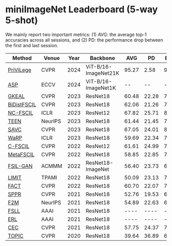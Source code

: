 # miniImageNet Leaderboard (5-way 5-shot)

We mainly report two important metrics: (1) AVG: the average top-1 accuracies across all sessions, and (2) PD: the performance drop between the first and last session. 

|Method|Venue|Year|Backbone|AVG|PD|Base|Last|Code|
|------|------|------|------|------|------|------|------|------|
[PriViLege](https://openaccess.thecvf.com/content/CVPR2024/papers/Park_Pre-trained_Vision_and_Language_Transformers_Are_Few-Shot_Incremental_Learners_CVPR_2024_paper.pdf)|CVPR|2024|ViT-B/16-ImageNet21K|95.27|2.58|96.68|94.10|[Pytorch](https://github.com/KU-VGI/PriViLege)
[ASP](https://arxiv.org/pdf/2403.09857)|ECCV|2024|ViT-B/16-ImageNet1K|--|--|--|--|[Pytorch](https://github.com/DawnLIU35/FSCIL-ASP)
[GKEAL](https://openaccess.thecvf.com/content/CVPR2023/papers/Zhuang_GKEAL_Gaussian_Kernel_Embedded_Analytic_Learning_for_Few-Shot_Class_Incremental_CVPR_2023_paper.pdf)|CVPR|2023|ResNet18|60.48|22.28|73.59|51.31|[Pytorch](https://github.com/ZHUANGHP/Analytic-continual-learning)
[BiDistFSCIL](https://openaccess.thecvf.com/content/CVPR2023/papers/Zhao_Few-Shot_Class-Incremental_Learning_via_Class-Aware_Bilateral_Distillation_CVPR_2023_paper.pdf)|CVPR|2023|ResNet18|62.06|21.26|74.65|53.39|[Pytorch](https://github.com/LinglanZhao/BiDistFSCIL)
[NC-FSCIL](https://arxiv.org/pdf/2302.03004)|ICLR|2023|ResNet12|67.82|25.71|84.02|58.31|[Pytorch](https://github.com/NeuralCollapseApplications/FSCIL)
[TEEN](https://openreview.net/pdf?id=8NAxGDdf7H)|NeurIPS|2023|ResNet18|61.44|21.45|73.53|52.08|[Pytorch](https://github.com/wangkiw/TEEN)
[SAVC](https://openaccess.thecvf.com/content/CVPR2023/papers/Song_Learning_With_Fantasy_Semantic-Aware_Virtual_Contrastive_Constraint_for_Few-Shot_Class-Incremental_CVPR_2023_paper.pdf)|CVPR|2023|ResNet18|67.05|24.01|81.12|57.11|[Pytorch](https://github.com/zysong0113/SAVC)
[WaRP](https://openreview.net/pdf?id=kPLzOfPfA2l)|ICLR|2023|ResNet18|59.69|22.34|72.99|50.65|[Pytorch](https://github.com/EdwinKim3069/WaRP-CIFSL)
[C-FSCIL](https://arxiv.org/pdf/2203.16588)|CVPR|2022|ResNet12|61.61|24.99|76.40|51.41|[Pytorch](https://github.com/IBM/constrained-FSCIL)
[MetaFSCIL](https://openaccess.thecvf.com/content/CVPR2022/papers/Chi_MetaFSCIL_A_Meta-Learning_Approach_for_Few-Shot_Class_Incremental_Learning_CVPR_2022_paper.pdf)|CVPR|2022|ResNet18|58.85|22.85|72.04|49.19|Pytorch
[FSIL-GAN](https://dl.acm.org/doi/pdf/10.1145/3503161.3548160)|ACMMM|2022|ResNet18-ImageNet|56.40|23.73|69.87|46.14|Pytorch
[LIMIT](https://arxiv.org/pdf/2203.17030)|TPAMI|2022|ResNet18|50.09|23.13|72.32|49.49|[Pytorch](https://github.com/LAMDA-CL/TPAMI-Limit)
[FACT](https://openaccess.thecvf.com/content/CVPR2022/papers/Zhou_Forward_Compatible_Few-Shot_Class-Incremental_Learning_CVPR_2022_paper.pdf)|CVPR|2022|ResNet18|60.70|22.07|72.56|50.49|[Pytorch](https://github.com/LAMDA-CL/CVPR22-Fact)
[SPPR](https://openaccess.thecvf.com/content/CVPR2021/papers/Zhu_Self-Promoted_Prototype_Refinement_for_Few-Shot_Class-Incremental_Learning_CVPR_2021_paper.pdf)|CVPR|2021|ResNet18|52.76|19.53|61.45|41.92|[Pytorch](https://github.com/zhukaii/SPPR)
[F2M](https://openreview.net/pdf?id=ALvt7nXa2q)|NeurIPS|2021|ResNet18|54.89|22.63|67.28|44.65|[Pytorch](https://github.com/moukamisama/F2M)
[FSLL](https://arxiv.org/pdf/2103.00991)|AAAI|2021|ResNet18|----|----|----|----|Pytorch
[ERL](https://ojs.aaai.org/index.php/AAAI/article/view/16213)|AAAI|2021|ResNet18|----|----|----|----|Pytorch
[CEC](https://openaccess.thecvf.com/content/CVPR2021/papers/Zhang_Few-Shot_Incremental_Learning_With_Continually_Evolved_Classifiers_CVPR_2021_paper.pdf)|CVPR|2021|ResNet18|57.75|24.37|72.00|47.63|[Pytorch](https://github.com/icoz69/CEC-CVPR2021)|
|[TOPIC](https://openaccess.thecvf.com/content_CVPR_2020/papers/Tao_Few-Shot_Class-Incremental_Learning_CVPR_2020_paper.pdf)|CVPR|2020|ResNet18|39.64|36.89|61.31|24.42|[Pytorch](https://github.com/xyutao/fscil)|
